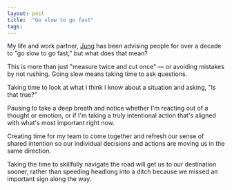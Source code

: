 ```yaml
---
layout: post
title:  "Go slow to go fast"
tags: 
---
```


My life and work partner, [Jung](linkedin.com/in/jungstarrett/) has been advising people for over a decade to "go slow to go fast," but what does that mean?

This is more than just "measure twice and cut once" — or avoiding mistakes by not rushing. Going slow means taking time to ask questions.

Taking time to look at what I think I know about a situation and asking, "Is that true?" 

Pausing to take a deep breath and notice whether I'm reacting out of a thought or emotion, or if I'm taking a truly intentional action that's aligned with what's most important right now.

Creating time for my team to come together and refresh our sense of shared intention so our individual decisions and actions are moving us in the same direction.

Taking the time to skillfully navigate the road will get us to our destination sooner, rather than speeding headlong into a ditch because we missed an important sign along the way.